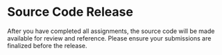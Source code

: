 # Source Code Release

After you have completed all assignments, the source code will be made available for review and reference. Please ensure your submissions are finalized before the release.
